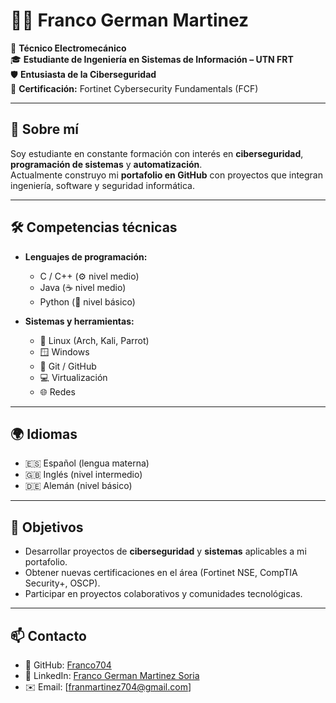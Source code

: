 # 👨‍💻 Franco German Martinez

🔧 **Técnico Electromecánico**  
🎓 **Estudiante de Ingeniería en Sistemas de Información – UTN FRT**  
🛡️ **Entusiasta de la Ciberseguridad**  
📜 **Certificación:** Fortinet Cybersecurity Fundamentals (FCF)  

---

## 📖 Sobre mí
Soy estudiante en constante formación con interés en **ciberseguridad**, **programación de sistemas** y **automatización**.  
Actualmente construyo mi **portafolio en GitHub** con proyectos que integran ingeniería, software y seguridad informática.  

---

## 🛠️ Competencias técnicas
- **Lenguajes de programación:**  
  - C / C++ (⚙️ nivel medio)  
  - Java (☕ nivel medio)  
  - Python (🐍 nivel básico)  

- **Sistemas y herramientas:**  
  - 🐧 Linux (Arch, Kali, Parrot)  
  - 🪟 Windows  
  - 🔗 Git / GitHub  
  - 💻 Virtualización  
  - 🌐 Redes  

---

## 🌍 Idiomas
- 🇪🇸 Español (lengua materna)  
- 🇬🇧 Inglés (nivel intermedio)  
- 🇩🇪 Alemán (nivel básico)  

---

## 🎯 Objetivos
- Desarrollar proyectos de **ciberseguridad** y **sistemas** aplicables a mi portafolio.  
- Obtener nuevas certificaciones en el área (Fortinet NSE, CompTIA Security+, OSCP).  
- Participar en proyectos colaborativos y comunidades tecnológicas.  

---

## 📫 Contacto
- 🔗 GitHub: [Franco704](https://github.com/Franco704)  
- 💼 LinkedIn: [Franco German Martinez Soria](www.linkedin.com/in/martinezfranco704)  
- ✉️ Email: [franmartinez704@gmail.com]

